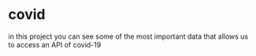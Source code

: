 # covid
in this project you can see some of the most important data that allows us to access an API of covid-19
